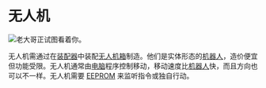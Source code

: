 # 无人机

![老大哥正试图看着你。](item:opencomputers:drone)

无人机需通过在[装配器](../block/assembler.md)中装配[无人机箱](droneCase1.md)制造。他们是实体形态的[机器人](../block/robot.md)，造价便宜但功能受限。无人机通常由[电脑](../general/computer.md)程序控制移动，移动速度比[机器人](../block/robot.md)快，而且方向也可以不一样。无人机需要 [EEPROM](eeprom.md) 来监听指令或独自行动。
